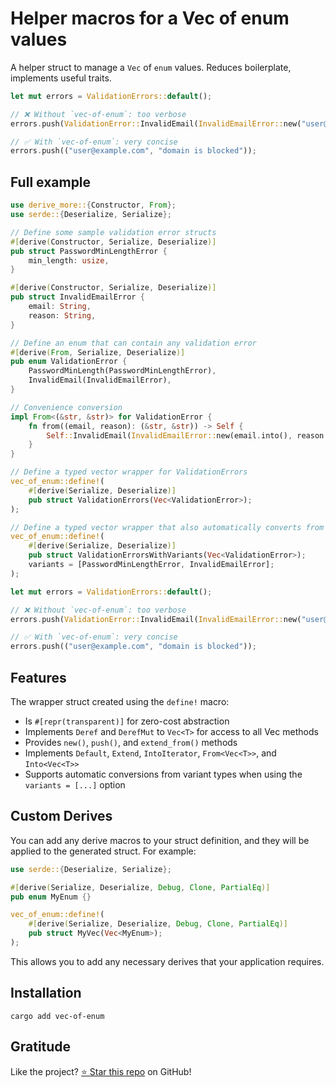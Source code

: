 <!-- DO NOT EDIT -->
<!-- This file is automatically generated by README.ts. -->
<!-- Edit README.ts if you want to make changes. -->

# Helper macros for a Vec of enum values

A helper struct to manage a `Vec` of `enum` values. Reduces boilerplate, implements useful traits.

```rust
let mut errors = ValidationErrors::default();

// ❌ Without `vec-of-enum`: too verbose
errors.push(ValidationError::InvalidEmail(InvalidEmailError::new("user@example.com".into(), "domain is blocked".into())));

// ✅ With `vec-of-enum`: very concise
errors.push(("user@example.com", "domain is blocked"));
```

## Full example

```rust
use derive_more::{Constructor, From};
use serde::{Deserialize, Serialize};

// Define some sample validation error structs
#[derive(Constructor, Serialize, Deserialize)]
pub struct PasswordMinLengthError {
    min_length: usize,
}

#[derive(Constructor, Serialize, Deserialize)]
pub struct InvalidEmailError {
    email: String,
    reason: String,
}

// Define an enum that can contain any validation error
#[derive(From, Serialize, Deserialize)]
pub enum ValidationError {
    PasswordMinLength(PasswordMinLengthError),
    InvalidEmail(InvalidEmailError),
}

// Convenience conversion
impl From<(&str, &str)> for ValidationError {
    fn from((email, reason): (&str, &str)) -> Self {
        Self::InvalidEmail(InvalidEmailError::new(email.into(), reason.into()))
    }
}

// Define a typed vector wrapper for ValidationErrors
vec_of_enum::define!(
    #[derive(Serialize, Deserialize)]
    pub struct ValidationErrors(Vec<ValidationError>);
);

// Define a typed vector wrapper that also automatically converts from variant types
vec_of_enum::define!(
    #[derive(Serialize, Deserialize)]
    pub struct ValidationErrorsWithVariants(Vec<ValidationError>);
    variants = [PasswordMinLengthError, InvalidEmailError];
);

let mut errors = ValidationErrors::default();

// ❌ Without `vec-of-enum`: too verbose
errors.push(ValidationError::InvalidEmail(InvalidEmailError::new("user@example.com".into(), "domain is blocked".into())));

// ✅ With `vec-of-enum`: very concise
errors.push(("user@example.com", "domain is blocked"));
```

## Features

The wrapper struct created using the `define!` macro:

* Is `#[repr(transparent)]` for zero-cost abstraction
* Implements `Deref` and `DerefMut` to `Vec<T>` for access to all Vec methods
* Provides `new()`, `push()`, and `extend_from()` methods
* Implements `Default`, `Extend`, `IntoIterator`, `From<Vec<T>>`, and `Into<Vec<T>>`
* Supports automatic conversions from variant types when using the `variants = [...]` option

## Custom Derives

You can add any derive macros to your struct definition, and they will be applied to
the generated struct. For example:

```rust
use serde::{Deserialize, Serialize};

#[derive(Serialize, Deserialize, Debug, Clone, PartialEq)]
pub enum MyEnum {}

vec_of_enum::define!(
    #[derive(Serialize, Deserialize, Debug, Clone, PartialEq)]
    pub struct MyVec(Vec<MyEnum>);
);
```

This allows you to add any necessary derives that your application requires.

## Installation

```shell
cargo add vec-of-enum
```

## Gratitude

Like the project? [⭐ Star this repo](https://github.com/DenisGorbachev/vec-of-enum) on GitHub!
